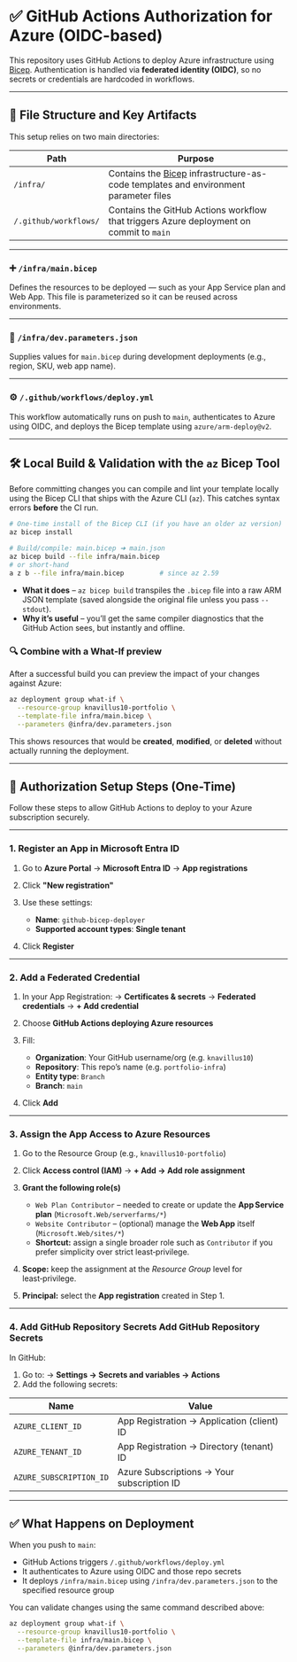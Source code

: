 # ✅ GitHub Actions Authorization for Azure (OIDC-based)

This repository uses GitHub Actions to deploy Azure infrastructure using [Bicep](https://learn.microsoft.com/azure/azure-resource-manager/bicep/overview). Authentication is handled via **federated identity (OIDC)**, so no secrets or credentials are hardcoded in workflows.

---

## 🔧 File Structure and Key Artifacts

This setup relies on two main directories:

| Path                  | Purpose                                                                                                                                                              |
| --------------------- | -------------------------------------------------------------------------------------------------------------------------------------------------------------------- |
| `/infra/`             | Contains the [Bicep](https://learn.microsoft.com/en-us/azure/azure-resource-manager/bicep/overview) infrastructure-as-code templates and environment parameter files |
| `/.github/workflows/` | Contains the GitHub Actions workflow that triggers Azure deployment on commit to `main`                                                                              |

---

### ➕ `/infra/main.bicep`

Defines the resources to be deployed — such as your App Service plan and Web App. This file is parameterized so it can be reused across environments.

---

### 📁 `/infra/dev.parameters.json`

Supplies values for `main.bicep` during development deployments (e.g., region, SKU, web app name).

---

### ⚙️ `/.github/workflows/deploy.yml`

This workflow automatically runs on push to `main`, authenticates to Azure using OIDC, and deploys the Bicep template using `azure/arm-deploy@v2`.

---

## 🛠️ Local Build & Validation with the **`az` Bicep Tool**

Before committing changes you can compile and lint your template locally using the Bicep CLI that ships with the Azure CLI (`az`). This catches syntax errors **before** the CI run.

```bash
# One‑time install of the Bicep CLI (if you have an older az version)
az bicep install

# Build/compile: main.bicep ➜ main.json
az bicep build --file infra/main.bicep
# or short‑hand
a z b --file infra/main.bicep         # since az 2.59
```

* **What it does** – `az bicep build` transpiles the `.bicep` file into a raw ARM JSON template (saved alongside the original file unless you pass `--stdout`).
* **Why it’s useful** – you’ll get the same compiler diagnostics that the GitHub Action sees, but instantly and offline.

### 🔍 Combine with a What‑If preview

After a successful build you can preview the impact of your changes against Azure:

```bash
az deployment group what-if \
  --resource-group knavillus10-portfolio \
  --template-file infra/main.bicep \
  --parameters @infra/dev.parameters.json
```

This shows resources that would be **created**, **modified**, or **deleted** without actually running the deployment.

---

## 🔐 Authorization Setup Steps (One-Time)

Follow these steps to allow GitHub Actions to deploy to your Azure subscription securely.

---

### 1. Register an App in Microsoft Entra ID

1. Go to **Azure Portal** → **Microsoft Entra ID** → **App registrations**
2. Click **"New registration"**
3. Use these settings:

   * **Name**: `github-bicep-deployer`
   * **Supported account types**: **Single tenant**
4. Click **Register**

---

### 2. Add a Federated Credential

1. In your App Registration:
   → **Certificates & secrets** → **Federated credentials** → **+ Add credential**
2. Choose **GitHub Actions deploying Azure resources**
3. Fill:

   * **Organization**: Your GitHub username/org (e.g. `knavillus10`)
   * **Repository**: This repo’s name (e.g. `portfolio-infra`)
   * **Entity type**: `Branch`
   * **Branch**: `main`
4. Click **Add**

---

### 3. Assign the App Access to Azure Resources

1. Go to the Resource Group (e.g., `knavillus10-portfolio`)
2. Click **Access control (IAM)** → **+ Add → Add role assignment**
3. **Grant the following role(s)**

   * `Web Plan Contributor` – needed to create or update the **App Service plan** (`Microsoft.Web/serverfarms/*`)
   * `Website Contributor` – (optional) manage the **Web App** itself (`Microsoft.Web/sites/*`)
   * **Shortcut:** assign a single broader role such as `Contributor` if you prefer simplicity over strict least‑privilege.
4. **Scope:** keep the assignment at the *Resource Group* level for least‑privilege.
5. **Principal:** select the **App registration** created in Step 1.

---

### 4. Add GitHub Repository Secrets Add GitHub Repository Secrets

In GitHub:

1. Go to:
   → **Settings → Secrets and variables → Actions**
2. Add the following secrets:

| Name                    | Value                                      |
| ----------------------- | ------------------------------------------ |
| `AZURE_CLIENT_ID`       | App Registration → Application (client) ID |
| `AZURE_TENANT_ID`       | App Registration → Directory (tenant) ID   |
| `AZURE_SUBSCRIPTION_ID` | Azure Subscriptions → Your subscription ID |

---

## ✅ What Happens on Deployment

When you push to `main`:

* GitHub Actions triggers `/.github/workflows/deploy.yml`
* It authenticates to Azure using OIDC and those repo secrets
* It deploys `/infra/main.bicep` using `/infra/dev.parameters.json` to the specified resource group

You can validate changes using the same command described above:

```bash
az deployment group what-if \
  --resource-group knavillus10-portfolio \
  --template-file infra/main.bicep \
  --parameters @infra/dev.parameters.json
```
